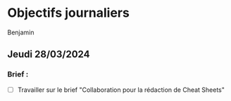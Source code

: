 # Objectifs journaliers

Benjamin

## Jeudi 28/03/2024

### Brief :

- [ ] Travailler sur le brief "Collaboration pour la rédaction de Cheat Sheets"

